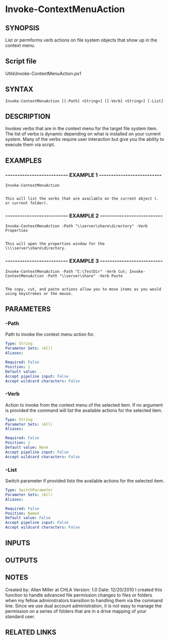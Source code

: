 # Invoke-ContextMenuAction

## SYNOPSIS
List or permforms verb actions on file system objects that show up in the context menu.

## Script file
Utils\Invoke-ContextMenuAction.ps1

## SYNTAX

```
Invoke-ContextMenuAction [[-Path] <String>] [[-Verb] <String>] [-List]
```

## DESCRIPTION
Invokes verbs that are in the context menu for the target file system item.
The list of verbs is dynamic depending on what is installed on 
your current system.
Many of the verbs require user interaction but give you the ability to execute them via script.

## EXAMPLES

### -------------------------- EXAMPLE 1 --------------------------
```
Invoke-ContextMenuAction


This will list the verbs that are available on the current object (.
or current folder).
```
### -------------------------- EXAMPLE 2 --------------------------
```
Invoke-ContextMenuAction -Path "\\server\share\directory" -Verb Properties


This will open the properties window for the \\\\server\share\directory.
```
### -------------------------- EXAMPLE 3 --------------------------
```
Invoke-ContextMenuAction -Path "C:\TestDir" -Verb Cut; Invoke-ContextMenuAction -Path "\\server\share" -Verb Paste


The copy, cut, and paste actions allow you to move items as you would using keystrokes or the mouse.
```
## PARAMETERS

### -Path
Path to invoke the context menu action for.

```yaml
Type: String
Parameter Sets: (All)
Aliases: 

Required: False
Position: 1
Default value: .
Accept pipeline input: False
Accept wildcard characters: False
```

### -Verb
Action to invoke from the context menu of the selected item.
If no argument is provided the command will list the available actions for the selected item.

```yaml
Type: String
Parameter Sets: (All)
Aliases: 

Required: False
Position: 2
Default value: None
Accept pipeline input: False
Accept wildcard characters: False
```

### -List
Switch parameter if provided lists the available actions for the selected item.

```yaml
Type: SwitchParameter
Parameter Sets: (All)
Aliases: 

Required: False
Position: Named
Default value: False
Accept pipeline input: False
Accept wildcard characters: False
```

## INPUTS

## OUTPUTS

## NOTES
Created by: Allan Miller at CHLA
Version: 1.0
Date: 12/20/2010
I created this function to handle advanced file permission changes to files or folders when my fellow administrators transition to handling 
them via the command line.
Since we use dual account administration, it is not easy to manage the permission 
on a series of folders that are in a drive mapping of your standard user.

## RELATED LINKS







